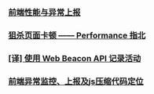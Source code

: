 ### [前端性能与异常上报](https://juejin.im/post/5b5dcfb46fb9a04f8f37afbb)
### [狙杀页面卡顿 —— Performance 指北](https://juejin.im/post/5b65105f5188251b134e9778)
### [[译] 使用 Web Beacon API 记录活动](https://juejin.im/post/5b694b5de51d4519700fa56a)
### [前端异常监控、上报及js压缩代码定位](https://juejin.im/post/5b55c3495188251acb0cf907)
